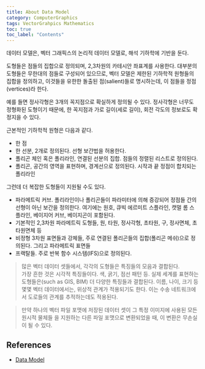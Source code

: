 ```yaml
---
title: About Data Model
category: ComputerGraphics
tags: VectorGrahpics Mathematics
toc: true
toc_label: "Contents"
---
```


데이터 모델은, 벡터 그래픽스의 논리적 데이터 모델로, 해석 기하학에 기반을 둔다.  

도형들은 점들의 집합으로 정의되며, 2,3차원의 카테시안 좌표계를 사용한다. 
대부분의 도형들은 무한대의 점들로 구성되어 있으므로, 벡터 모델은 제한된 기하학적 원형들의 집합을 정의하고,  이것들을 유한한 돌출된 점(salient)들로 명시하는데, 이 점들을 정점(vertices)라 한다.  

예를 들면 정사각형은 3개의 꼭지점으로 확실하게 정의될 수 있다. 
정사각형은 너무도 정형화된 도형이기 때문에, 한 꼭지점과 가로 길이(세로 길이), 회전 각도의 정보로도 확정지을 수 있다.

근본적인 기하학적 원형은 다음과 같다.
- 한 점
- 한 선분, 2개로 정의된다. 선형 보간법을 허용한다.
- 폴리곤 체인 혹은 폴리라인, 연결된 선분의 집합. 점들의 정렬된 리스트로 정의된다.
- 폴리곤, 공간의 영역을 표현하며, 경계선으로 정의된다. 시작과 끝 정점이 합치되는 폴리라인

그런데 더 복잡한 도형들이 지원될 수도 있다.
- 파라메트릭 커브. 폴리라인이나 폴리곤들이 파라미터에 의해 증강되어 정점들 간의 선형이 아닌 보간을 정의한다. 여기에는 원호, 큐빅 에르미트 스플라인, 캣멀 롬 스플라인, 베이지어 커브, 베이지곤이 포함된다.
- 기본적인 2,3차원 파라메트릭 도형들, 원, 타원, 정사각형, 초타원, 구, 정사면체, 초타원면체 등
- 비정형 3차원 표면들과 강체들, 주로 연결된 폴리곤들의 집합(폴리곤 메쉬)으로 정의된다. 그리고 파라메트릭 표면들
- 프랙탈들. 주로 반복 함수 시스템(IFS)으로 정의된다.

>많은 벡터 데이터 셋들에서, 각각의 도형들은 특징들의 모음과 결합된다.  
가장 흔한 것은 시각적 특징들이다. 색, 굵기, 점선 패턴 등.
실제 세계를 표현하는 도형들은(such as GIS, BIM) 더 다양한 특징들과 결합된다. 이름, 나이, 크기 등
몇몇 벡터 데이터에서는, 위상적 관계가 적용되기도 한다. 
이는 수송 네트워크에서 도로들의 관계를 추적하는데도 적용된다.

>만약 하나의 벡터 파일 포맷에 저장된 데이터 셋이 그 특정 이미지에 사용된 모든 원시적 물체들 을 지원하는 다른 파일 포맷으로 변환되었을 때, 이 변환은 무손실이 될 수 있다.

## References
- [Data Model](https://en.wikipedia.org/wiki/Vector_graphics#Data_model)